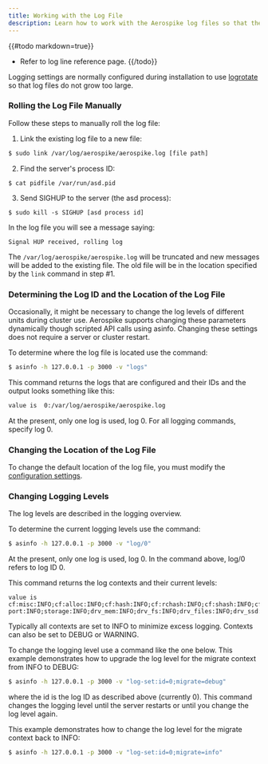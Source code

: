 ```yaml
---
title: Working with the Log File
description: Learn how to work with the Aerospike log files so that they do not grow too large. 
---
```


{{#todo markdown=true}}
- Refer to log line reference page.
{{/todo}}

Logging settings are normally configured during installation to use [logrotate](/docs/operations/configure/log/logrotate.html) so that log files do not grow too large.

### Rolling the Log File Manually

Follow these steps to manually roll the log file: 

1. Link the existing log file to a new file:

  ```bash
  $ sudo link /var/log/aerospike/aerospike.log [file path]
  ```

2. Find the server's process ID:
  
  ```
  $ cat pidfile /var/run/asd.pid
  ```

3. Send SIGHUP to the server (the asd process):
  
  ```
  $ sudo kill -s SIGHUP [asd process id]
  ```

  In the log file you will see a message saying:

  ```
  Signal HUP received, rolling log
  ```

The `/var/log/aerospike/aerospike.log` will be truncated and new messages will be added to the existing file. The old file will be in the location specified by the `link` command in step #1.

### Determining the Log ID and the Location of the Log File

Occasionally, it might be necessary to change the log levels of different units during cluster use. Aerospike supports changing these parameters dynamically though scripted API calls using asinfo.  Changing these settings does not require a server or cluster restart.

To determine where the log file is located use the command:

```bash
$ asinfo -h 127.0.0.1 -p 3000 -v "logs"
```

This command returns the logs that are configured and their IDs and the output looks something like this:

```bash
value is  0:/var/log/aerospike/aerospike.log
```

At the present, only one log is used, log 0. For all logging commands, specify log 0.

### Changing the Location of the Log File

To change the default location of the log file, you must modify the [configuration settings](/docs/operations/configure/log).

### Changing Logging Levels

The log levels are described in the logging overview.

To determine the current logging levels use the command:

```bash
$ asinfo -h 127.0.0.1 -p 3000 -v "log/0"
```

At the present, only one log is used, log 0. In the command above, log/0 refers to log ID 0.

This command returns the log contexts and their current levels:

```
value is  cf:misc:INFO;cf:alloc:INFO;cf:hash:INFO;cf:rchash:INFO;cf:shash:INFO;cf:queue:INFO;cf:msg:INFO;cf:redblack:INFO;cf:socket:INFO;cf:timer:INFO;cf:ll:INFO;cf:arenah:INFO;cf:arena:INFO;config:INFO;namespace:INFO;as:INFO;bin:INFO;record:INFO;proto:INFO;particle:INFO;demarshal:INFO;write:INFO;rw:INFO;tsvc:INFO;test:INFO;nsup:INFO;proxy:INFO;hb:INFO;fabric:INFO;partition:INFO;paxos:INFO;migrate:INFO;info:INFO;info-port:INFO;storage:INFO;drv_mem:INFO;drv_fs:INFO;drv_files:INFO;drv_ssd:INFO;drv_kv:INFO;scan:INFO;index:INFO;batch:INFO;trial:INFO;xdr:INFO;cf:rbuffer:INFO;fb_health:INFO
```

Typically all contexts are set to INFO to minimize excess logging.  Contexts can also be set to DEBUG or WARNING.

To change the logging level use a command like the one below.  This example demonstrates how to upgrade the log level for the migrate context from INFO to DEBUG:

```bash
$ asinfo -h 127.0.0.1 -p 3000 -v "log-set:id=0;migrate=debug"
```

where the id is the log ID as described above (currently 0).  This command changes the logging level until the server restarts or until you change the log level again.

This example demonstrates how to change the log level for the migrate context back to INFO:

```bash
$ asinfo -h 127.0.0.1 -p 3000 -v "log-set:id=0;migrate=info"
```
